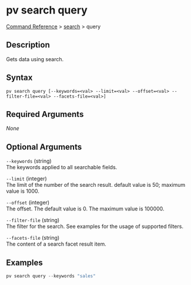 # pv search query
[Command Reference](../../../README.md#command-reference) > [search](./main.md) > query

## Description
Gets data using search.

## Syntax
```
pv search query [--keywords=<val> --limit=<val> --offset=<val> --filter-file=<val> --facets-file=<val>]
```

## Required Arguments
*None*

## Optional Arguments
`--keywords` (string)  
The keywords applied to all searchable fields.

`--limit` (integer)  
The limit of the number of the search result. default value is 50; maximum value is 1000.

`--offset` (integer)  
The offset. The default value is 0. The maximum value is 100000.

`--filter-file` (string)  
The filter for the search. See examples for the usage of supported filters.

`--facets-file` (string)  
The content of a search facet result item.

## Examples
```powershell
pv search query --keywords "sales"
```